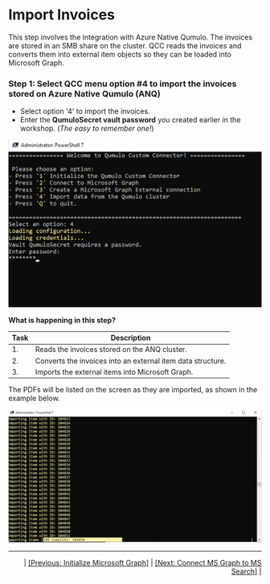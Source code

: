 # Import Invoices

This step involves the integration with Azure Native Qumulo. The invoices are stored in an SMB share on the cluster. QCC reads the invoices and converts them into external item objects so they can be loaded into Microsoft Graph.

### Step 1: Select QCC menu option #4 to import the invoices stored on Azure Native Qumulo (ANQ)

- Select option '4' to import the invoices.
- Enter the **QumuloSecret vault password** you created earlier in the workshop. (*The easy to remember one!*)

![QCC input password](https://github.com/Qumulo/QumuloCustomConnector/blob/main/workshop/images/qcc-step4-enterpassword.png?raw=true)

**What is happening in this step?**

| Task | Description |
|------|-------------|
| 1.   | Reads the invoices stored on the ANQ cluster. |
| 2.   | Converts the invoices into an external item data structure. |
| 3.   | Imports the external items into Microsoft Graph. |

The PDFs will be listed on the screen as they are imported, as shown in the example below. <br>

![Importing invoices](https://github.com/Qumulo/QumuloCustomConnector/blob/main/workshop/images/qcc-importing-invoices-38percent.png?raw=true)

---
<div align="right">
  | <a href="qcc-workshop-initmsgraph.md">[Previous: Initialize Microsoft Graph]</a> | <a href="qcc-workshop-connect-msgraph-search.md">[Next: Connect MS Graph to MS Search]</a> |
</div>
